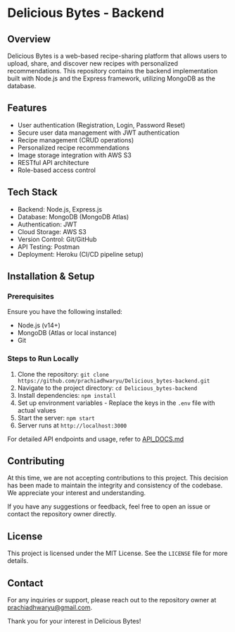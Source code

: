 # Delicious Bytes - Backend

## Overview

Delicious Bytes is a web-based recipe-sharing platform that allows users to upload, share, and discover new recipes with personalized recommendations. This repository contains the backend implementation built with Node.js and the Express framework, utilizing MongoDB as the database.

## Features

* User authentication (Registration, Login, Password Reset)
* Secure user data management with JWT authentication
* Recipe management (CRUD operations)
* Personalized recipe recommendations
* Image storage integration with AWS S3
* RESTful API architecture
* Role-based access control

## Tech Stack

* Backend: Node.js, Express.js
* Database: MongoDB (MongoDB Atlas)
* Authentication: JWT
* Cloud Storage: AWS S3
* Version Control: Git/GitHub
* API Testing: Postman
* Deployment: Heroku (CI/CD pipeline setup)

## Installation & Setup

### Prerequisites

Ensure you have the following installed:

* Node.js (v14+)
* MongoDB (Atlas or local instance)
* Git

### Steps to Run Locally

1. Clone the repository: `git clone https://github.com/prachiadhwaryu/Delicious_bytes-backend.git`
2. Navigate to the project directory: `cd Delicious_bytes-backend`
3. Install dependencies: `npm install`
4. Set up environment variables - Replace the keys in the `.env` file with actual values
5. Start the server: `npm start`
6. Server runs at `http://localhost:3000`


For detailed API endpoints and usage, refer to [API_DOCS.md](API_DOCS.md)


## Contributing

At this time, we are not accepting contributions to this project. This decision has been made to maintain the integrity and consistency of the codebase. We appreciate your interest and understanding.

If you have any suggestions or feedback, feel free to open an issue or contact the repository owner directly.

## License

This project is licensed under the MIT License. See the `LICENSE` file for more details.

## Contact

For any inquiries or support, please reach out to the repository owner at [prachiadhwaryu@gmail.com](mailto:prachiadhwaryu@gmail.com).

Thank you for your interest in Delicious Bytes!
